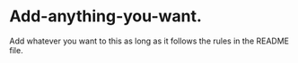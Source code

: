 # Add-anything-you-want.
Add whatever you want to this as long as it follows the rules in the README file.
